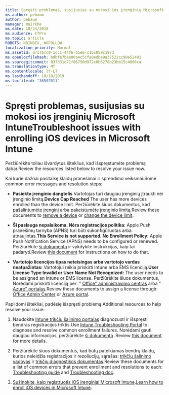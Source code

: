 ```yaml
---
title: Spręsti problemas, susijusias su mokosi ios įrenginių Microsoft Intune
ms.author: pebaum
author: pebaum
manager: mnirkhe
ms.date: 10/24/2018
ms.audience: ITPro
ms.topic: article
ROBOTS: NOINDEX, NOFOLLOW
localization_priority: Normal
ms.assetid: d717bcc9-1cc1-44f6-b5e6-c1bc059c1973
ms.openlocfilehash: bdbfe7bae00a4c5cfa0edbe9a37522cc98e52401
ms.sourcegitcommit: 037331d71f06750d972c0b6278b23bb15c4806ca
ms.translationtype: MT
ms.contentlocale: lt-LT
ms.lasthandoff: 10/18/2019
ms.locfileid: "36507011"
---
```

# <a name="troubleshoot-issues-with-enrolling-ios-devices-in-microsoft-intune"></a><span data-ttu-id="69bb8-102">Spręsti problemas, susijusias su mokosi ios įrenginių Microsoft Intune</span><span class="sxs-lookup"><span data-stu-id="69bb8-102">Troubleshoot issues with enrolling iOS devices in Microsoft Intune</span></span>

<span data-ttu-id="69bb8-103">Peržiūrėkite toliau išvardytus išteklius, kad išspręstumėte problemą dabar.</span><span class="sxs-lookup"><span data-stu-id="69bb8-103">Review the resources listed below to resolve your issue now.</span></span> 
  
<span data-ttu-id="69bb8-104">Kai kurie dažnai pasitaikę klaidų pranešimai ir sprendimo veiksmai:</span><span class="sxs-lookup"><span data-stu-id="69bb8-104">Some common error messages and resolution steps:</span></span>
  
- <span data-ttu-id="69bb8-105">**Pasiekto įrenginio dangtelis** Vartotojas turi daugiau įrenginių įtraukti nei įrenginio limitą.</span><span class="sxs-lookup"><span data-stu-id="69bb8-105">**Device Cap Reached** The user has more devices enrolled than the device limit.</span></span> <span data-ttu-id="69bb8-106">Peržiūrėkite šiuos dokumentus, kad [pašalintumėte įrenginį](https://docs.microsoft.com/intune/devices-wipe) arba [pakeistumėte įrenginio limitą](https://docs.microsoft.com/intune/enrollment-restrictions-set#set-device-limit-restrictions).</span><span class="sxs-lookup"><span data-stu-id="69bb8-106">Review these documents to [remove a device](https://docs.microsoft.com/intune/devices-wipe) or [change the device limit](https://docs.microsoft.com/intune/enrollment-restrictions-set#set-device-limit-restrictions).</span></span>
    
- <span data-ttu-id="69bb8-107">**Ši paslauga nepalaikoma. Nėra registracijos politika:** Apple Push pranešimų tarnyba (APNS) turi būti sukonfigūruotas arba atnaujintas.</span><span class="sxs-lookup"><span data-stu-id="69bb8-107">**This Service is not supported. No Enrollment Policy:** Apple Push Notification Service (APNS) needs to be configured or renewed.</span></span> <span data-ttu-id="69bb8-108">Peržiūrėkite [šį dokumentą](https://docs.microsoft.com/intune/apple-mdm-push-certificate-get) ir vykdykite instrukcijas, kaip tai padaryti.</span><span class="sxs-lookup"><span data-stu-id="69bb8-108">Review [this document](https://docs.microsoft.com/intune/apple-mdm-push-certificate-get) for instructions on how to do that.</span></span> 
    
- <span data-ttu-id="69bb8-109">**Vartotojo licencijos tipas neteisingas arba vartotojo vardas neatpažintas:** Vartotojui reikia priskirti Intune arba EMS licenciją.</span><span class="sxs-lookup"><span data-stu-id="69bb8-109">**User License Type Invalid or User Name Not Recognized:** The user needs to be assigned an Intune or EMS license.</span></span> <span data-ttu-id="69bb8-110">Peržiūrėkite šiuos dokumentus, Norėdami priskirti licenciją per: " [Office" administravimo centras](https://docs.microsoft.com/intune/licenses-assign) arba " [Azure" portalas](https://docs.microsoft.com/azure/active-directory/license-users-groups).</span><span class="sxs-lookup"><span data-stu-id="69bb8-110">Review these documents to assign a license through: [Office Admin Center](https://docs.microsoft.com/intune/licenses-assign) or [Azure portal](https://docs.microsoft.com/azure/active-directory/license-users-groups).</span></span>
    
<span data-ttu-id="69bb8-111">Papildomi ištekliai, padėsię išspręsti problemą.</span><span class="sxs-lookup"><span data-stu-id="69bb8-111">Additional resources to help resolve your issue:</span></span>
  
1. <span data-ttu-id="69bb8-112">Naudokite [Intune trikčių šalinimo portalas](https://devicemanagement.microsoft.com/#blade/Microsoft_Intune_DeviceSettings/TroubleshootBlade) diagnozuoti ir išspręsti bendras registracijos triktis.</span><span class="sxs-lookup"><span data-stu-id="69bb8-112">Use [Intune Troubleshooting Portal](https://devicemanagement.microsoft.com/#blade/Microsoft_Intune_DeviceSettings/TroubleshootBlade) to diagnose and resolve common enrollment failures.</span></span> <span data-ttu-id="69bb8-113">Norėdami gauti daugiau informacijos, peržiūrėkite [šį dokumentą](https://docs.microsoft.com/intune/help-desk-operators) .</span><span class="sxs-lookup"><span data-stu-id="69bb8-113">Review [this document](https://docs.microsoft.com/intune/help-desk-operators) for more details.</span></span> 
    
2. <span data-ttu-id="69bb8-114">Peržiūrėkite šiuos dokumentus, kad būtų pateikiamas bendrų klaidų, kurios neleidžia registracijos ir rezoliucijų, sąrašas: [trikčių šalinimo vadovas](https://support.microsoft.com/help/4039809/troubleshooting-ios-device-enrollment-in-intune) ir [trikčių diagnostikos dokumentas](https://docs.microsoft.com/intune-classic/troubleshoot/troubleshoot-device-enrollment-in-intune).</span><span class="sxs-lookup"><span data-stu-id="69bb8-114">Review these documents for a list of common errors that prevent enrollment and resolutions to each: [Troubleshooting guide](https://support.microsoft.com/help/4039809/troubleshooting-ios-device-enrollment-in-intune) and [Troubleshooting doc](https://docs.microsoft.com/intune-classic/troubleshoot/troubleshoot-device-enrollment-in-intune).</span></span>
    
3. <span data-ttu-id="69bb8-115">[Sužinokite, kaip registruotis iOS įrenginiai Microsoft Intune](https://docs.microsoft.com/intune/ios-enroll).</span><span class="sxs-lookup"><span data-stu-id="69bb8-115">[Learn how to enroll iOS devices in Microsoft Intune](https://docs.microsoft.com/intune/ios-enroll).</span></span>
    

